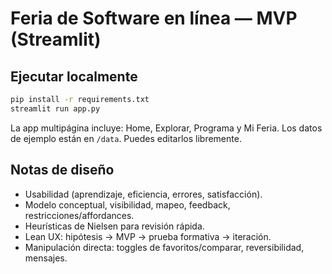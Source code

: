 
# Feria de Software en línea — MVP (Streamlit)

## Ejecutar localmente
```bash
pip install -r requirements.txt
streamlit run app.py
```
La app multipágina incluye: Home, Explorar, Programa y Mi Feria.
Los datos de ejemplo están en `/data`. Puedes editarlos libremente.

## Notas de diseño
- Usabilidad (aprendizaje, eficiencia, errores, satisfacción).
- Modelo conceptual, visibilidad, mapeo, feedback, restricciones/affordances.
- Heurísticas de Nielsen para revisión rápida.
- Lean UX: hipótesis → MVP → prueba formativa → iteración.
- Manipulación directa: toggles de favoritos/comparar, reversibilidad, mensajes.
